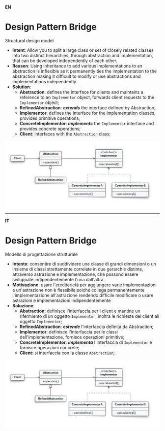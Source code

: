 **EN**
# Design Pattern Bridge
Structural design model

- **Intent**: Allow you to split a large class or set of closely related classes into two distinct hierarchies, through abstraction and implementation, that can be developed independently of each other.
- **Reason**: Using inheritance to add various implementations to an abstraction is inflexible as it permanently ties the implementation to the abstraction making it difficult to modify or use abstractions and implementations independently
- **Solution**:
  - **Abstraction**: defines the interface for clients and maintains a reference to an `Implementor` object, forwards client requests to the `Implementor` object;
  - **RefinedAbstraction**: ***extends*** the interface defined by Abstraction;
  - **Implementor**: defines the interface for the implementation classes, provides primitive operations;
  - **ConcreteImplementor**: ***implements*** the `Implementor` interface and provides concrete operations;
  - **Client**: interfaces with the `Abstraction` class;

![Structure](image.png)

---

**IT**
# Design Pattern Bridge
Modello di progettazione strutturale

- **Intento**: consentire di suddividere una classe di grandi dimensioni o un insieme di classi strettamente correlate in due gerarchie distinte, attraverso astrazione e implementazione, che possono essere sviluppate indipendentemente l'una dall'altra.
- **Motivazione**: usare l'ereditarietà per aggiungere varie implementazioni a un'astrazione non è flessibile poiché collega permanentemente l'implementazione all'astrazione rendendo difficile modificare o usare astrazioni e implementazioni indipendentemente
- **Soluzione**: 
  - **Abstraction**: definisce l'interfaccia per i client e mantine un rifermiento di un oggetto `Implementor`, inoltra le richieste del client all oggetto `Implementor`;
  - **RefinedAbstraction**: ***estende*** l'interfaccia definita da Abstraction;
  - **Implementor**: definisce l'interfaccia per le classi dell'implementazione, fornisce operazioni primitive;
  - **ConcreteImplementor**: ***implementa*** l'interfaccia di `Implementor` e fornisce operazioni concrete;
  - **Client**: si interfaccia con la classe `Abstraction`;

 ![Struttura](image.png)